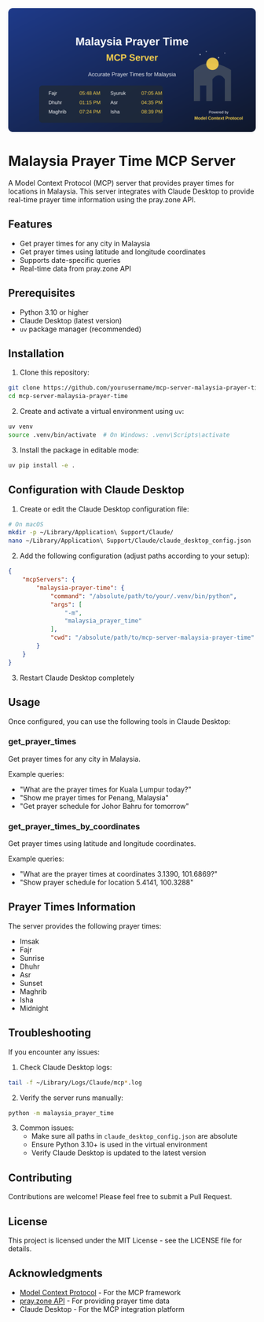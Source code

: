 <div align="center">
  <img src="public/images/banner.svg" alt="Malaysia Prayer Time MCP Server" width="800">
</div>

# Malaysia Prayer Time MCP Server

A Model Context Protocol (MCP) server that provides prayer times for locations in Malaysia. This server integrates with Claude Desktop to provide real-time prayer time information using the pray.zone API.

## Features

- Get prayer times for any city in Malaysia
- Get prayer times using latitude and longitude coordinates
- Supports date-specific queries
- Real-time data from pray.zone API

## Prerequisites

- Python 3.10 or higher
- Claude Desktop (latest version)
- `uv` package manager (recommended)

## Installation

1. Clone this repository:
```bash
git clone https://github.com/yourusername/mcp-server-malaysia-prayer-time.git
cd mcp-server-malaysia-prayer-time
```

2. Create and activate a virtual environment using `uv`:
```bash
uv venv
source .venv/bin/activate  # On Windows: .venv\Scripts\activate
```

3. Install the package in editable mode:
```bash
uv pip install -e .
```

## Configuration with Claude Desktop

1. Create or edit the Claude Desktop configuration file:
```bash
# On macOS
mkdir -p ~/Library/Application\ Support/Claude/
nano ~/Library/Application\ Support/Claude/claude_desktop_config.json
```

2. Add the following configuration (adjust paths according to your setup):
```json
{
    "mcpServers": {
        "malaysia-prayer-time": {
            "command": "/absolute/path/to/your/.venv/bin/python",
            "args": [
                "-m",
                "malaysia_prayer_time"
            ],
            "cwd": "/absolute/path/to/mcp-server-malaysia-prayer-time"
        }
    }
}
```

3. Restart Claude Desktop completely

## Usage

Once configured, you can use the following tools in Claude Desktop:

### get_prayer_times
Get prayer times for any city in Malaysia.

Example queries:
- "What are the prayer times for Kuala Lumpur today?"
- "Show me prayer times for Penang, Malaysia"
- "Get prayer schedule for Johor Bahru for tomorrow"

### get_prayer_times_by_coordinates
Get prayer times using latitude and longitude coordinates.

Example queries:
- "What are the prayer times at coordinates 3.1390, 101.6869?"
- "Show prayer schedule for location 5.4141, 100.3288"

## Prayer Times Information

The server provides the following prayer times:
- Imsak
- Fajr
- Sunrise
- Dhuhr
- Asr
- Sunset
- Maghrib
- Isha
- Midnight

## Troubleshooting

If you encounter any issues:

1. Check Claude Desktop logs:
```bash
tail -f ~/Library/Logs/Claude/mcp*.log
```

2. Verify the server runs manually:
```bash
python -m malaysia_prayer_time
```

3. Common issues:
   - Make sure all paths in `claude_desktop_config.json` are absolute
   - Ensure Python 3.10+ is used in the virtual environment
   - Verify Claude Desktop is updated to the latest version

## Contributing

Contributions are welcome! Please feel free to submit a Pull Request.

## License

This project is licensed under the MIT License - see the LICENSE file for details.

## Acknowledgments

- [Model Context Protocol](https://modelcontextprotocol.io/) - For the MCP framework
- [pray.zone API](https://pray.zone/) - For providing prayer time data
- Claude Desktop - For the MCP integration platform

